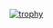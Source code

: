 [![trophy](https://github-profile-trophy.vercel.app/?username=jbalestr42&theme=onedark&row=4&column=4)](https://github.com/ryo-ma/github-profile-trophy)
